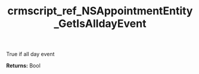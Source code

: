 ﻿---
title: crmscript_ref_NSAppointmentEntity_GetIsAlldayEvent
description: Bool NSAppointmentEntity.GetIsAlldayEvent()
intellisense: NSAppointmentEntity.GetIsAlldayEvent
keywords: NSAppointmentEntity, GetIsAlldayEvent
so.topic: reference
---

True if all day event

**Returns:** Bool


